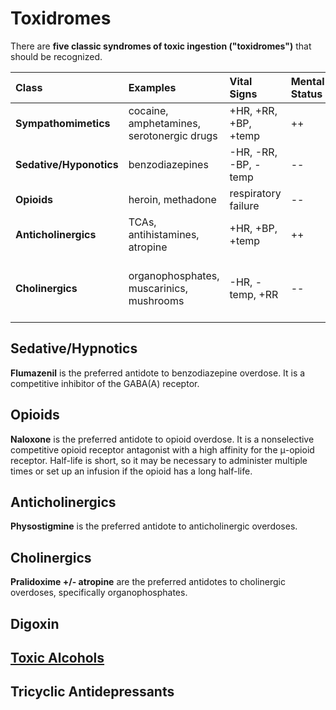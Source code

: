 # Toxidromes
There are **five classic syndromes of toxic ingestion \("toxidromes"\)** that should be recognized.

| Class | Examples | Vital Signs | Mental Status | Pupils | Other Findings |
| :--- | :--- | :--- | :--- | :--- | :--- |
| **Sympathomimetics** | cocaine, amphetamines, serotonergic drugs | +HR, +RR, +BP, +temp | ++ | mydriasis | tremor, warm skin, diaphoresis |
| **Sedative/Hyponotics** | benzodiazepines | -HR, -RR, -BP, -temp | -- | normal | nystagmus, hyporeflexia |
| **Opioids** | heroin, methadone | respiratory failure | -- | miosis | hyporeflexia |
| **Anticholinergics** | TCAs, antihistamines, atropine | +HR, +BP, +temp | ++ | mydriasis | skin red dry hot, urinary retention |
| **Cholinergics** | organophosphates, muscarinics, mushrooms | -HR, -temp, +RR | -- | miosis | salivation, lacrimation, urination, defectation, emesis |

## Sedative/Hypnotics
**Flumazenil** is the preferred antidote to benzodiazepine overdose. It is a competitive inhibitor of the GABA\(A\) receptor.

## Opioids
**Naloxone** is the preferred antidote to opioid overdose. It is a nonselective competitive opioid receptor antagonist with a high affinity for the μ-opioid receptor. Half-life is short, so it may be necessary to administer multiple times or set up an infusion if the opioid has a long half-life.

## Anticholinergics
**Physostigmine** is the preferred antidote to anticholinergic overdoses.

## Cholinergics
**Pralidoxime +/- atropine** are the preferred antidotes to cholinergic overdoses, specifically organophosphates.

## Digoxin

## [Toxic Alcohols](Toxic%20Alcohol%20Ingestion.md)

## Tricyclic Antidepressants

